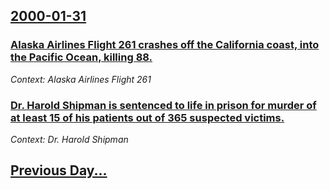 ## [2000-01-31](/news/2000/01/31/index.md)

### [ Alaska Airlines Flight 261 crashes off the California coast, into the Pacific Ocean, killing 88.](/news/2000/01/31/alaska-airlines-flight-261-crashes-off-the-california-coast-into-the-pacific-ocean-killing-88.md)
_Context: Alaska Airlines Flight 261_

### [Dr. Harold Shipman is sentenced to life in prison for murder of at least 15 of his patients out of 365 suspected victims.](/news/2000/01/31/dr-harold-shipman-is-sentenced-to-life-in-prison-for-murder-of-at-least-15-of-his-patients-out-of-365-suspected-victims.md)
_Context: Dr. Harold Shipman_

## [Previous Day...](/news/2000/01/30/index.md)

